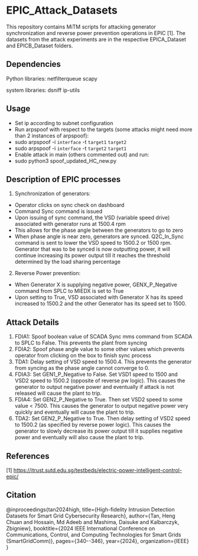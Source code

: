 # EPIC_Attack_Datasets
This repository contains MiTM scripts for attacking generator synchronization and reverse power prevention operations in EPIC [1]. The datasets from the attack experiments are in the respective EPICA_Dataset and EPICB_Dataset folders.

## Dependencies
Python libraries:
netfilterqueue
scapy

system libraries:
dsniff
ip-utils

## Usage

- Set ip according to subnet configuration
- Run arpspoof with respect to the targets (some attacks might need more than 2 instances of arpspoof):
- sudo arpspoof -i `interface` -t `target1` `target2`
- sudo arpspoof -i `interface` -t `target2` `target1`
- Enable attack in main (others commented out) and run:
- sudo python3 spoof_updated_HC_new.py

## Description of EPIC processes
1) Synchronization of generators:
- Operator clicks on sync check on dashboard
- Command Sync command is issued
- Upon issuing of sync command, the VSD (variable speed drive) associated with generator runs at 1500.4 rpm
- This allows for the phase angle between the generators to go to zero
- When phase angle is near zero, generators are synced. Q2C_In_Sync command is sent to lower the VSD speed to 1500.2 or 1500 rpm. Generator that was to be synced is now outputting power, it will continue increasing its power output till it reaches the threshold determined by the load sharing percentage

2) Reverse Power prevention:
- When Generator X is supplying negative power, GENX_P_Negative command from SPLC to MIEDX is set to True
- Upon setting to True, VSD associated with Generator X has its speed increased to 1500.2 and the other Generator has its speed set to 1500. 

## Attack Details

1) FDIA1: Spoof boolean value of SCADA Sync mms command from SCADA to SPLC to False. This prevents the plant from syncing
2) FDIA2: Spoof phase angle value to some other values which prevents operator from clicking on the box to finish sync process
3) TDA1: Delay setting of VSD speed to 1500.4. This prevents the generator from syncing as the phase angle cannot converge to 0. 
4) FDIA3: Set GEN1_P_Negative to False. Set VSD1 speed to 1500 and VSD2 speed to 1500.2 (opposite of reverse pw logic). This causes the generator to output negative power and eventually if attack is not released will cause the plant to trip. 
5) FDIA4: Set GEN2_P_Negative to True. Then set VSD2 speed to some value < 7500. This causes the generator to output negative power very quickly and eventually will cause the plant to trip. 
6) TDA2: Set GEN2_P_Negative to True. Then delay setting of VSD2 speed to 1500.2 (as specified by reverse power logic). This causes the generator to slowly decrease its power output till it supplies negative power and eventually will also cause the plant to trip. 

## References
[1] https://itrust.sutd.edu.sg/testbeds/electric-power-intelligent-control-epic/

## Citation
@inproceedings{tan2024high,
  title={High-fidelity Intrusion Detection Datasets for Smart Grid Cybersecurity Research},
  author={Tan, Heng Chuan and Hossain, Md Adeeb and Mashima, Daisuke and Kalbarczyk, Zbigniew},
  booktitle={2024 IEEE International Conference on Communications, Control, and Computing Technologies for Smart Grids (SmartGridComm)},
  pages={340--346},
  year={2024},
  organization={IEEE}
}
